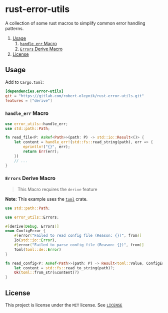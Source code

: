 # rust-error-utils

A collection of some rust macros to simplify common error handling patterns.

1. [Usage](#usage)
	1. [`handle_err` Macro](#handle_err-macro)
	2. [`Errors` Derive Macro](#errors-derive-macro)
2. [License](#license)

## Usage

Add to `Cargo.toml`:
```toml
[dependencies.error-utils]
git = "https://gitlab.com/robert-oleynik/rust-error-utils.git"
features = ["derive"]
```

### `handle_err` Macro

```rust
use error_utils::handle_err;
use std::path::Path;

fn read_file<P: AsRef<Path>>(path: P) -> std::io::Result<()> {
	let content = handle_err!(std::fs::read_string(path), err => {
		eprintln!("{}", err);
		return Err(err);
	})
	// ...
}
```

### `Errors` Derive Macro

>
> This Macro requires the `derive` feature
>

**Note:** This example uses the [`toml`](https://crates.io/crates/toml) crate.

```rust
use std::path::Path;

use error_utils::Errors;

#[derive(Debug, Errors)]
enum ConfigError {
	#[error("Failed to read config file (Reason: {})", from)]
	Io(std::io::Error),
	#[error("Failed to parse config file (Reason: {})", from)]
	Toml(toml::de::Error)
}

fn read_config<P: AsRef<Path>>(path: P) -> Result<toml::Value, ConfigError> {
	let content = std::fs::read_to_string(path)?;
	Ok(toml::from_str(&content)?)
}
```

<!-- TODO: Link to documentation -->

## License

This project is license under the `MIT` license. See
[`LICENSE`](https://gitlab.com/robert-oleynik/rust-error-utils/-/blob/main/LICENSE)
